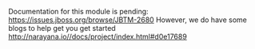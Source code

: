 Documentation for this module is pending: https://issues.jboss.org/browse/JBTM-2680
However, we do have some blogs to help get you get started http://narayana.io//docs/project/index.html#d0e17689
